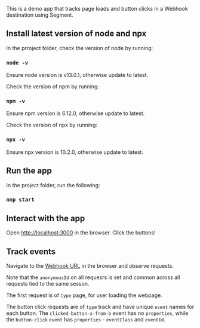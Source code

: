 
This is a demo app that tracks page loads and button clicks in a Webhook destination using Segment. 

## Install latest version of node and npx

In the prroject folder, check the version of node by running:

### `node -v`

Ensure node version is v13.0.1, otherwise update to latest.


Check the version of npm by running:

### `npm -v`

Ensure npm version is 6.12.0, otherwise update to latest.


Check the version of npx by running:

### `npx -v`

Ensure npx version is 10.2.0, otherwise update to latest.

## Run the app

In the project folder, run the following:

### `nmp start`

## Interact with the app

Open [http://localhost:3000](http://localhost:3000) in the browser. Click the buttons!

## Track events 

Navigate to the [Webhook URL](http://webhook.site/#!/d037276b-9d49-4ab6-b663-11f1d3a85a4a/90254c2d-9b9f-466a-b006-b7e52adeaa17/1) in the browser and observe requests. 

Note that the `anonymousId` on all requesrs is set and common across all requests tied to the same sesson. 

The first request is of `type` page, for user loading the webpage. 

The button click requests are of `type` track and have unique `event` names for each button. The `clicked-button-x-from-b` event has no `properties`, while the `button-click` `event` has `properties` - `eventClass` and `eventId`.





